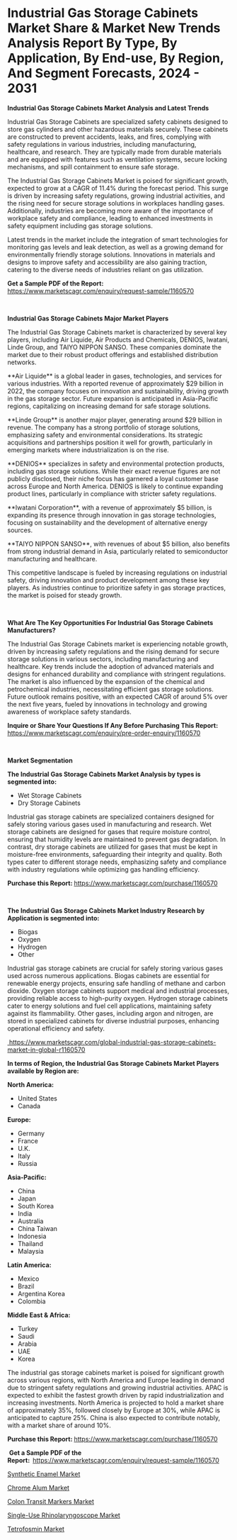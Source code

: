 <p><h1>Industrial Gas Storage Cabinets Market Share & Market New Trends Analysis Report By Type, By Application, By End-use, By Region, And Segment Forecasts, 2024 - 2031</h1></p><p><strong>Industrial Gas Storage Cabinets Market Analysis and Latest Trends</strong></p>
<p><p>Industrial Gas Storage Cabinets are specialized safety cabinets designed to store gas cylinders and other hazardous materials securely. These cabinets are constructed to prevent accidents, leaks, and fires, complying with safety regulations in various industries, including manufacturing, healthcare, and research. They are typically made from durable materials and are equipped with features such as ventilation systems, secure locking mechanisms, and spill containment to ensure safe storage.</p><p>The Industrial Gas Storage Cabinets Market is poised for significant growth, expected to grow at a CAGR of 11.4% during the forecast period. This surge is driven by increasing safety regulations, growing industrial activities, and the rising need for secure storage solutions in workplaces handling gases. Additionally, industries are becoming more aware of the importance of workplace safety and compliance, leading to enhanced investments in safety equipment including gas storage solutions.</p><p>Latest trends in the market include the integration of smart technologies for monitoring gas levels and leak detection, as well as a growing demand for environmentally friendly storage solutions. Innovations in materials and designs to improve safety and accessibility are also gaining traction, catering to the diverse needs of industries reliant on gas utilization.</p></p>
<p><strong>Get a Sample PDF of the Report:&nbsp;</strong> <a href="https://www.marketscagr.com/enquiry/request-sample/1160570?utm_campaign=1848&utm_medium=2&utm_source=Github&utm_content=ia&utm_term=05122024&utm_id=industrial-gas-storage-cabinets">https://www.marketscagr.com/enquiry/request-sample/1160570</a></p>
<p>&nbsp;</p>
<p><strong>Industrial Gas Storage Cabinets Major Market Players</strong></p>
<p><p>The Industrial Gas Storage Cabinets market is characterized by several key players, including Air Liquide, Air Products and Chemicals, DENIOS, Iwatani, Linde Group, and TAIYO NIPPON SANSO. These companies dominate the market due to their robust product offerings and established distribution networks.</p><p>**Air Liquide** is a global leader in gases, technologies, and services for various industries. With a reported revenue of approximately $29 billion in 2022, the company focuses on innovation and sustainability, driving growth in the gas storage sector. Future expansion is anticipated in Asia-Pacific regions, capitalizing on increasing demand for safe storage solutions.</p><p>**Linde Group** is another major player, generating around $29 billion in revenue. The company has a strong portfolio of storage solutions, emphasizing safety and environmental considerations. Its strategic acquisitions and partnerships position it well for growth, particularly in emerging markets where industrialization is on the rise.</p><p>**DENIOS** specializes in safety and environmental protection products, including gas storage solutions. While their exact revenue figures are not publicly disclosed, their niche focus has garnered a loyal customer base across Europe and North America. DENIOS is likely to continue expanding product lines, particularly in compliance with stricter safety regulations.</p><p>**Iwatani Corporation**, with a revenue of approximately $5 billion, is expanding its presence through innovation in gas storage technologies, focusing on sustainability and the development of alternative energy sources.</p><p>**TAIYO NIPPON SANSO**, with revenues of about $5 billion, also benefits from strong industrial demand in Asia, particularly related to semiconductor manufacturing and healthcare.</p><p>This competitive landscape is fueled by increasing regulations on industrial safety, driving innovation and product development among these key players. As industries continue to prioritize safety in gas storage practices, the market is poised for steady growth.</p></p>
<p>&nbsp;</p>
<p><strong>What Are The Key Opportunities For Industrial Gas Storage Cabinets Manufacturers?</strong></p>
<p><p>The Industrial Gas Storage Cabinets market is experiencing notable growth, driven by increasing safety regulations and the rising demand for secure storage solutions in various sectors, including manufacturing and healthcare. Key trends include the adoption of advanced materials and designs for enhanced durability and compliance with stringent regulations. The market is also influenced by the expansion of the chemical and petrochemical industries, necessitating efficient gas storage solutions. Future outlook remains positive, with an expected CAGR of around 5% over the next five years, fueled by innovations in technology and growing awareness of workplace safety standards.</p></p>
<p><strong>Inquire or Share Your Questions If Any Before Purchasing This Report:</strong> <a href="https://www.marketscagr.com/enquiry/pre-order-enquiry/1160570?utm_campaign=1848&utm_medium=2&utm_source=Github&utm_content=ia&utm_term=05122024&utm_id=industrial-gas-storage-cabinets">https://www.marketscagr.com/enquiry/pre-order-enquiry/1160570</a></p>
<p>&nbsp;</p>
<p><strong>Market Segmentation</strong></p>
<p><strong>The Industrial Gas Storage Cabinets Market Analysis by types is segmented into:</strong></p>
<p><ul><li>Wet Storage Cabinets</li><li>Dry Storage Cabinets</li></ul></p>
<p><p>Industrial gas storage cabinets are specialized containers designed for safely storing various gases used in manufacturing and research. Wet storage cabinets are designed for gases that require moisture control, ensuring that humidity levels are maintained to prevent gas degradation. In contrast, dry storage cabinets are utilized for gases that must be kept in moisture-free environments, safeguarding their integrity and quality. Both types cater to different storage needs, emphasizing safety and compliance with industry regulations while optimizing gas handling efficiency.</p></p>
<p><strong>Purchase this Report:&nbsp;</strong><a href="https://www.marketscagr.com/purchase/1160570?utm_campaign=1848&utm_medium=2&utm_source=Github&utm_content=ia&utm_term=05122024&utm_id=industrial-gas-storage-cabinets">https://www.marketscagr.com/purchase/1160570</a></p>
<p>&nbsp;</p>
<p><strong>The Industrial Gas Storage Cabinets Market Industry Research by Application is segmented into:</strong></p>
<p><ul><li>Biogas</li><li>Oxygen</li><li>Hydrogen</li><li>Other</li></ul></p>
<p><p>Industrial gas storage cabinets are crucial for safely storing various gases used across numerous applications. Biogas cabinets are essential for renewable energy projects, ensuring safe handling of methane and carbon dioxide. Oxygen storage cabinets support medical and industrial processes, providing reliable access to high-purity oxygen. Hydrogen storage cabinets cater to energy solutions and fuel cell applications, maintaining safety against its flammability. Other gases, including argon and nitrogen, are stored in specialized cabinets for diverse industrial purposes, enhancing operational efficiency and safety.</p></p>
<p><a href="https://www.marketscagr.com/global-industrial-gas-storage-cabinets-market-in-global-r1160570?utm_campaign=1848&utm_medium=2&utm_source=Github&utm_content=ia&utm_term=05122024&utm_id=industrial-gas-storage-cabinets">&nbsp;https://www.marketscagr.com/global-industrial-gas-storage-cabinets-market-in-global-r1160570</a></p>
<p><strong>In terms of Region, the Industrial Gas Storage Cabinets Market Players available by Region are:</strong></p>
<p>
    <p> <strong> North America: </strong>
        <ul>
            <li>United States</li>
            <li>Canada</li>
        </ul>
        </p> 
    <p> <strong> Europe: </strong>
        <ul>
            <li>Germany</li>
            <li>France</li>
            <li>U.K.</li>
            <li>Italy</li>
            <li>Russia</li>
        </ul>
        </p> 
    <p> <strong> Asia-Pacific: </strong>
        <ul>
            <li>China</li>
            <li>Japan</li>
            <li>South Korea</li>
            <li>India</li>
            <li>Australia</li>
            <li>China Taiwan</li>
            <li>Indonesia</li>
            <li>Thailand</li>
            <li>Malaysia</li>
        </ul>
        </p> 
    <p> <strong> Latin America: </strong>
        <ul>
            <li>Mexico</li>
            <li>Brazil</li>
            <li>Argentina Korea</li>
            <li>Colombia</li>
        </ul>
        </p> 
    <p> <strong> Middle East & Africa: </strong>
        <ul>
            <li>Turkey</li>
            <li>Saudi</li>
            <li>Arabia</li>
            <li>UAE</li>
            <li>Korea</li>
        </ul>
    </p>
    </p>
<p><p>The industrial gas storage cabinets market is poised for significant growth across various regions, with North America and Europe leading in demand due to stringent safety regulations and growing industrial activities. APAC is expected to exhibit the fastest growth driven by rapid industrialization and increasing investments. North America is projected to hold a market share of approximately 35%, followed closely by Europe at 30%, while APAC is anticipated to capture 25%. China is also expected to contribute notably, with a market share of around 10%.</p></p>
<p><strong>Purchase this Report: </strong><a href="https://www.marketscagr.com/purchase/1160570?utm_campaign=1848&utm_medium=2&utm_source=Github&utm_content=ia&utm_term=05122024&utm_id=industrial-gas-storage-cabinets">https://www.marketscagr.com/purchase/1160570</a></p>
<p>&nbsp;<strong>Get a Sample PDF of the Report:&nbsp;&nbsp;</strong><a href="https://www.marketscagr.com/enquiry/request-sample/1160570?utm_campaign=1848&utm_medium=2&utm_source=Github&utm_content=ia&utm_term=05122024&utm_id=industrial-gas-storage-cabinets">https://www.marketscagr.com/enquiry/request-sample/1160570</a></p>
<p><strong></strong></p>
<p><p><a href="https://www.linkedin.com/pulse/synthetic-enamel-market-overview-industry-growth-worth-projected-ogmre?utm_campaign=1848&utm_medium=2&utm_source=Github&utm_content=ia&utm_term=05122024&utm_id=industrial-gas-storage-cabinets">Synthetic Enamel Market</a></p><p><a href="https://www.linkedin.com/pulse/projected-revenue-growth-chrome-alum-market-129-cagr-2024-2xjxe?utm_campaign=1848&utm_medium=2&utm_source=Github&utm_content=ia&utm_term=05122024&utm_id=industrial-gas-storage-cabinets">Chrome Alum Market</a></p><p><a href="https://issuu.com/reportprime-2/docs/colon-transit-markers-market-size-2030.pptx?utm_campaign=1848&utm_medium=2&utm_source=Github&utm_content=ia&utm_term=05122024&utm_id=industrial-gas-storage-cabinets">Colon Transit Markers Market</a></p><p><a href="https://issuu.com/reportprime-2/docs/single-use-rhinolaryngoscope-market-size-2030.pptx?utm_campaign=1848&utm_medium=2&utm_source=Github&utm_content=ia&utm_term=05122024&utm_id=industrial-gas-storage-cabinets">Single-Use Rhinolaryngoscope Market</a></p><p><a href="https://www.linkedin.com/pulse/forecasted-growth-tetrofosmin-market-analyzing-trends-competition-8c0xe?utm_campaign=1848&utm_medium=2&utm_source=Github&utm_content=ia&utm_term=05122024&utm_id=industrial-gas-storage-cabinets">Tetrofosmin Market</a></p></p>